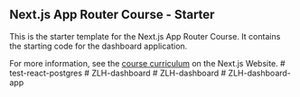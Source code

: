 ## Next.js App Router Course - Starter

This is the starter template for the Next.js App Router Course. It contains the starting code for the dashboard application.

For more information, see the [course curriculum](https://nextjs.org/learn) on the Next.js Website.
#   t e s t - r e a c t - p o s t g r e s  
 #   Z L H - d a s h b o a r d  
 #   Z L H - d a s h b o a r d  
 #   Z L H - d a s h b o a r d - a p p  
 